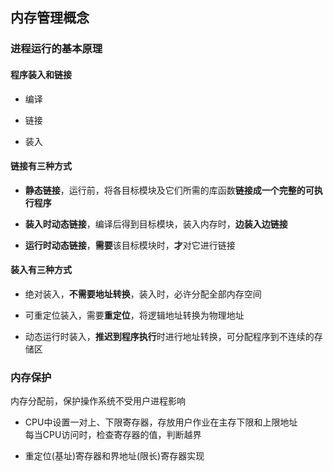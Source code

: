 ## 内存管理概念

### 进程运行的基本原理

#### 程序装入和链接

- 编译

- 链接

- 装入

#### 链接有三种方式

- **静态链接**，运行前，将各目标模块及它们所需的库函数**链接成一个完整的可执行程序**

- **装入时动态链接**，编译后得到目标模块，装入内存时，**边装入边链接**

- **运行时动态链接**，**需要**该目标模块时，**才**对它进行链接

#### 装入有三种方式

- 绝对装入，**不需要地址转换**，装入时，必许分配全部内存空间

- 可重定位装入，需要**重定位**，将逻辑地址转换为物理地址

- 动态运行时装入，**推迟到程序执行**时进行地址转换，可分配程序到不连续的存储区

### 内存保护

内存分配前，保护操作系统不受用户进程影响

- CPU中设置一对上、下限寄存器，存放用户作业在主存下限和上限地址
</br>每当CPU访问时，检查寄存器的值，判断越界

- 重定位(基址)寄存器和界地址(限长)寄存器实现











